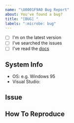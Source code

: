 ```yaml
---
name: "\U0001F9A0 Bug Report"
about: You've found a bug?
title: "[BUG] "
labels: ":microbe: bug"
---
```


<!--
    Thanks for finding and submitting an issue.

    Have you...
-->

- [ ] I'm on the latest version
- [ ] I've searched the issues
- [ ] I've read the [docs](https://www.atlas.bi/docs/)

## System Info
 - OS: e.g. Windows 95
 - Visual Studio:


## Issue
<!-- A clear and concise description of what the bug is. -->

## How To Reproduce
<!-- Steps to reproduce the behavior -->

<!-- Thanks! 🤠 -->
